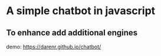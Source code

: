 # A simple chatbot in javascript

## To enhance add additional engines

demo: https://darenr.github.io/chatbot/
